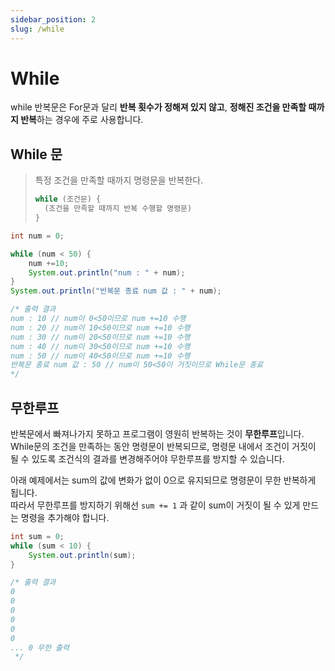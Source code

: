 ```yaml
---
sidebar_position: 2
slug: /while
---
```


# While

while 반복문은 For문과 달리 **반복 횟수가 정해져 있지 않고**, **정해진 조건을 만족할 때까지 반복**하는 경우에 주로 사용합니다.

## While 문

> 특정 조건을 만족할 때까지 명령문을 반복한다.
> ```java
> while (조건문) {
>   (조건을 만족할 때까지 반복 수행할 명령문)
> }
> ```

```java
int num = 0;

while (num < 50) {
    num +=10;
    System.out.println("num : " + num);
}
System.out.println("반복문 종료 num 값 : " + num);

/* 출력 결과
num : 10 // num이 0<50이므로 num +=10 수행
num : 20 // num이 10<50이므로 num +=10 수행
num : 30 // num이 20<50이므로 num +=10 수행
num : 40 // num이 30<50이므로 num +=10 수행
num : 50 // num이 40<50이므로 num +=10 수행 
반복문 종료 num 값 : 50 // num이 50<50이 거짓이므로 While문 종료
*/
```

## 무한루프

반복문에서 빠져나가지 못하고 프로그램이 영원히 반복하는 것이 **무한루프**입니다.
While문의 조건을 만족하는 동안 명령문이 반복되므로,
명령문 내에서 조건이 거짓이 될 수 있도록 조건식의 결과를 변경해주어야 무한루프를 방지할 수 있습니다.  

아래 예제에서는 sum의 값에 변화가 없이 0으로 유지되므로 명령문이 무한 반복하게 됩니다.  
따라서 무한루프를 방지하기 위해선 `sum += 1` 과 같이 sum이 거짓이 될 수 있게 만드는 명령을 추가해야 합니다.

```java
int sum = 0;
while (sum < 10) {
    System.out.println(sum);
}

/* 출력 결과
0  
0  
0  
0  
0  
0  
... 0 무한 출력
 */
```



